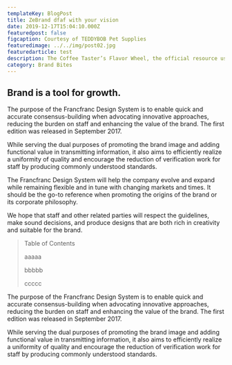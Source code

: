 ```yaml
---
templateKey: BlogPost
title: ZeBrand dfaf with your vision
date: 2019-12-17T15:04:10.000Z
featuredpost: false
figcaption: Courtesy of TEDDYBOB Pet Supplies
featuredimage: ../../img/post02.jpg
featuredarticle: test
description: The Coffee Taster’s Flavor Wheel, the official resource used by coffee tasters, has been revised for the first time this year.
category: Brand Bites
---
```


## Brand is a tool for growth. 

The purpose of the Francfranc Design System is to enable quick and accurate consensus-building when advocating innovative approaches, reducing the burden on staff and enhancing the value of the brand. The first edition was released in September 2017.

While serving the dual purposes of promoting the brand image and adding functional value in transmitting information, it also aims to efficiently realize a uniformity of quality and encourage the reduction of verification work for staff by producing commonly understood standards.

The Francfranc Design System will help the company evolve and expand while remaining flexible and in tune with changing markets and times. It should be the go-to reference when promoting the origins of the brand or its corporate philosophy.

We hope that staff and other related parties will respect the guidelines, make sound decisions, and produce designs that are both rich in creativity and suitable for the brand.

> Table of Contents
> 
> aaaaa
> 
> bbbbb
> 
> ccccc
>

The purpose of the Francfranc Design System is to enable quick and accurate consensus-building when advocating innovative approaches, reducing the burden on staff and enhancing the value of the brand. The first edition was released in September 2017.

While serving the dual purposes of promoting the brand image and adding functional value in transmitting information, it also aims to efficiently realize a uniformity of quality and encourage the reduction of verification work for staff by producing commonly understood standards.
